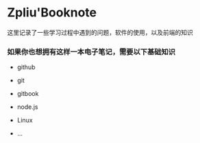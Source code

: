 # Zpliu'Booknote

这里记录了一些学习过程中遇到的问题，软件的使用，以及前端的知识

### 如果你也想拥有这样一本电子笔记，需要以下基础知识

+ github 

+ git

+ gitbook

+ node.js

+ Linux

+ ...

  

